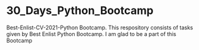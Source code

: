 # 30_Days_Python_Bootcamp
Best-Enlist-CV-2021-Python Bootcamp.
This respository consists of tasks given by Best Enlist Python Bootcamp.
I am glad to be a part of this Bootcamp
